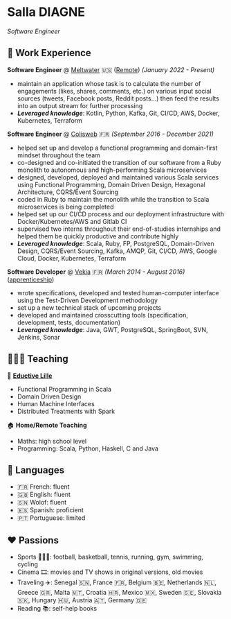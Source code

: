 # Salla DIAGNE

_Software Engineer_

## 💼 Work Experience

**Software Engineer** @ [Meltwater](https://www.meltwater.com/) 🇺🇸 (<u>Remote</u>) _(January 2022 - Present)_

- maintain an application whose task is to calculate the number of engagements (likes, shares, comments, etc.) on various input social sources (tweets, Facebook posts, Reddit posts...) then feed the results into an output stream for further processing
- **_Leveraged knowledge_**: Kotlin, Python, Kafka, Git, CI/CD, AWS, Docker, Kubernetes, Terraform

**Software Engineer** @ [Colisweb](https://www.colisweb.com/) 🇫🇷 _(September 2016 - December 2021)_

- helped set up and develop a functional programming and domain-first mindset throughout the team
- co-designed and co-initiated the transition of our software from a Ruby monolith to autonomous and high-performing Scala microservices
- designed, developed, deployed and maintained various Scala services using Functional Programming, Domain Driven Design, Hexagonal Architecture, CQRS/Event Sourcing
- coded in Ruby to maintain the monolith while the transition to Scala microservices is being completed
- helped set up our CI/CD process and our deployment infrastructure with Docker/Kubernetes/AWS and Gitlab CI
- supervised two interns throughout their end-of-studies internships and helped them be quickly productive and contribute highly
- **_Leveraged knowledge_**: Scala, Ruby, FP, PostgreSQL, Domain-Driven Design, CQRS/Event Sourcing, Kafka, AMQP, Git, CI/CD, AWS, Google Cloud, Docker, Kubernetes, Terraform

**Software Developer** @ [Vekia](https://www.vekia.fr/) 🇫🇷 _(March 2014 - August 2016)_ (<u>apprenticeship</u>)

- wrote specifications, developed and tested human-computer interface using the Test-Driven Development methodology
- set up a new technical stack of upcoming projects
- developed and maintained crosscutting tools (specification, development, tests, documentation)
- **_Leveraged knowledge_**: Java, GWT, PostgreSQL, SpringBoot, SVN, Jenkins, Sonar

## 👨🏾‍🏫 Teaching

🏫 **[Eductive Lille](https://euralille.eductive.fr/)**
- Functional Programming in Scala
- Domain Driven Design
- Human Machine Interfaces
- Distributed Treatments with Spark

🏠 **Home/Remote Teaching**
- Maths: high school level
- Programming: Scala, Python, Haskell, C and Java

## 💬 Languages

- 🇫🇷 French: fluent
- 🇬🇧 English: fluent
- 🇸🇳 Wolof: fluent
- 🇪🇸 Spanish: proficient
- 🇵🇹 Portuguese: limited

## ❤️ Passions

- Sports 🏃🏾‍♂️: football, basketball, tennis, running, gym, swimming, cycling
- Cinema 🎞️: movies and TV shows in original versions, old movies
- Traveling ✈️: Senegal 🇸🇳, France 🇫🇷, Belgium 🇧🇪, Netherlands 🇳🇱, Greece 🇬🇷, Malta 🇲🇹, Croatia 🇭🇷, Mexico 🇲🇽, Sweden 🇸🇪, Slovakia 🇸🇰, Hungary 🇭🇺, Austria 🇦🇹, Germany 🇩🇪
- Reading 📚: self-help books